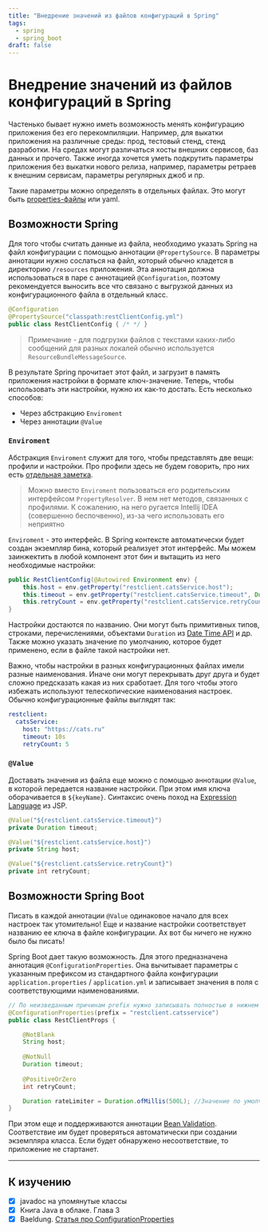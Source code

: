 ```yaml
---
title: "Внедрение значений из файлов конфигураций в Spring"
tags:
  - spring
  - spring_boot
draft: false
---
```


# Внедрение значений из файлов конфигураций в Spring

Частенько бывает нужно иметь возможность менять конфигурацию приложения без его перекомпиляции.
Например, для выкатки приложения на различные среды: прод, тестовый стенд, стенд разработки.
На средах могут различаться хосты внешних сервисов, баз данных и прочего.
Также иногда хочется уметь подкрутить параметры приложения без выкатки нового релиза, например, параметры ретраев к внешним сервисам, параметры регулярных джоб и пр.

Такие параметры можно определять в отдельных файлах.
Это могут быть [properties-файлы](../java/properties.md) или yaml.


## Возможности Spring

Для того чтобы считать данные из файла, необходимо указать Spring на файл конфигурации с помощью аннотации `@PropertySource`.
В параметры аннотации нужно сослаться на файл, который обычно кладется в директорию `/resources` приложения.
Эта аннотация должна использоваться в паре с аннотацией `@Configuration`, поэтому рекомендуется выносить все что связано с выгрузкой данных из конфигурационного файла в отдельный класс.
```java
@Configuration
@PropertySource("classpath:restClientConfig.yml")
public class RestClientConfig { /* */ }
```

> Примечание - для подгрузки файлов с текстами каких-либо сообщений для разных локалей обычно используется `ResourceBundleMessageSource`.

В результате Spring прочитает этот файл, и загрузит в память приложения настройки в формате ключ-значение.
Теперь, чтобы использовать эти настройки, нужно их как-то достать.
Есть несколько способов:
- Через абстракцию `Enviroment`
- Через аннотации `@Value`


### `Enviroment`
Абстракция `Enviroment` служит для того, чтобы представлять две вещи: профили и настройки.
Про профили здесь не будем говорить, про них есть [отдельная заметка](profiles.md).

> Можно вместо `Enviroment` пользоваться его родительским интерфейсом `PropertyResolver`.
> В нем нет методов, связанных с профилями.
> К сожалению, на него ругается Intellij IDEA (совершенно беспочвенно), из-за чего использовать его неприятно

`Enviroment` - это интерфейс. 
В Spring контексте автоматически будет создан экземпляр бина, который реализует этот интерфейс.
Мы можем заинжектить в любой компонент этот бин и вытащить из него необходимые настройки:
```java
public RestClientConfig(@Autowired Environment env) {
    this.host = env.getProperty("restclient.catsService.host");
    this.timeout = env.getProperty("restclient.catsService.timeout", Duration.class);
    this.retryCount = env.getProperty("restclient.catsService.retryCount", Integer.class, 3);
}
```
Настройки достаются по названию. 
Они могут быть примитивных типов, строками, перечислениями, объектами `Duration` из [Date Time API](../java/time/datetime_api.md) и др.
Также можно указать значение по умолчанию, которое будет применено, если в файле такой настройки нет.

Важно, чтобы настройки в разных конфигурационных файлах имели разные наименования. 
Иначе они могут перекрывать друг друга и будет сложно предсказать какая из них сработает.
Для того чтобы этого избежать используют телескопические наименования настроек.
Обычно конфигурационные файлы выглядят так:
```yml
restclient:
  catsService:
    host: "https://cats.ru"
    timeout: 10s
    retryCount: 5
```


### `@Value`

Доставать значения из файла еще можно с помощью аннотации `@Value`, в которой передается название настройки.
При этом имя ключа оборачивается в `${keyName}`.
Синтаксис очень поход на [Expression Language](../jsp/expression_language.md) из JSP.
```java
@Value("${restclient.catsService.timeout}")
private Duration timeout;

@Value("${restclient.catsService.host}")
private String host;

@Value("${restclient.catsService.retryCount}")
private int retryCount;
```


## Возможности Spring Boot

Писать в каждой аннотации `@Value` одинаковое начало для всех настроек так утомительно!
Еще и название настройки соответствует названию ее ключа в файле конфигурации.
Ах вот бы ничего не нужно было бы писать!

Spring Boot дает такую возможность.
Для этого предназначена аннотация `@ConfigurationProperties`.
Она вычитывает параметры с указанным префиксом из стандартного файла конфигурации `application.properties` / `application.yml` и записывает значения в поля с соответствующими наименованиями.

```java
// По неизведанным причинам prefix нужно записывать полностью в нижнем регистре
@ConfigurationProperties(prefix = "restclient.catsservice")
public class RestClientProps {

    @NotBlank
    String host;
    
    @NotNull
    Duration timeout;
    
    @PositiveOrZero
    int retryCount;

    Duration rateLimiter = Duration.ofMillis(500L); //Значение по умолчанию
}
```

При этом еще и поддерживаются аннотации [Bean Validation](../java_ee/bean_validation.md).
Соответствие им будет проверяться автоматически при создании экземпляра класса.
Если будет обнаружено несоответствие, то приложение не стартанет.



---
## К изучению
- [X] javadoc на упомянутые классы
- [X] Книга Java в облаке. Глава 3
- [X] Baeldung. [Статья про ConfigurationProperties](https://www.baeldung.com/configuration-properties-in-spring-boot)